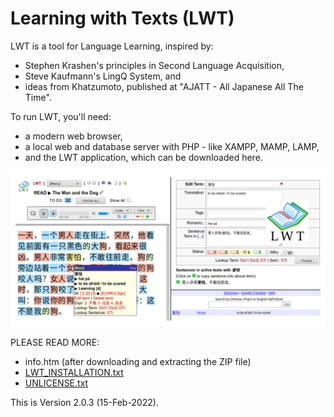 # Learning with Texts (LWT) 

LWT is a tool for Language Learning, inspired by:

- Stephen Krashen's principles in Second Language Acquisition,
- Steve Kaufmann's LingQ System, and
- ideas from Khatzumoto, published at "AJATT - All Japanese All The Time".

To run LWT, you'll need:

- a modern web browser,
- a local web and database server with PHP - like XAMPP, MAMP, LAMP,
- and the LWT application, which can be downloaded here.

![Screenshot](img/lwt_screenshot.png)

PLEASE READ MORE:

- info.htm (after downloading and extracting the ZIP file)
- [LWT_INSTALLATION.txt](LWT_INSTALLATION.txt)
- [UNLICENSE.txt](UNLICENSE.txt)

This is Version 2.0.3 (15-Feb-2022).
